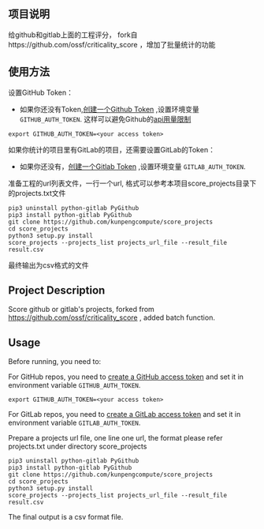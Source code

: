 ## 项目说明
给github和gitlab上面的工程评分， fork自https://github.com/ossf/criticality_score ，增加了批量统计的功能
## 使用方法
设置GitHub Token：
- 如果你还没有Token,[创建一个Github Token](https://docs.github.com/en/free-pro-team@latest/developers/apps/about-apps#personal-access-tokens)
,设置环境变量 `GITHUB_AUTH_TOKEN`.
这样可以避免Github的[api用量限制](https://developer.github.com/v3/#rate-limiting)

```shell
export GITHUB_AUTH_TOKEN=<your access token>
```
如果你统计的项目里有GitLab的项目，还需要设置GitLab的Token：
- 如果你还没有，[创建一个Gitlab Token](https://docs.gitlab.com/ee/user/profile/personal_access_tokens.html)
,设置环境变量 `GITLAB_AUTH_TOKEN`.

准备工程的url列表文件，一行一个url, 格式可以参考本项目score_projects目录下的projects.txt文件
```shell
pip3 uninstall python-gitlab PyGithub
pip3 install python-gitlab PyGithub
git clone https://github.com/kunpengcompute/score_projects
cd score_projects
python3 setup.py install
score_projects --projects_list projects_url_file --result_file result.csv
```
最终输出为csv格式的文件

## Project Description 
Score github or gitlab's projects, forked from https://github.com/ossf/criticality_score , added batch function.
## Usage
Before running, you need to:

For GitHub repos, you need to [create a GitHub access token](https://docs.github.com/en/free-pro-team@latest/developers/apps/about-apps#personal-access-tokens) and set it in environment variable `GITHUB_AUTH_TOKEN`. 
```shell
export GITHUB_AUTH_TOKEN=<your access token>
```
For GitLab repos, you need to [create a GitLab access token](https://docs.gitlab.com/ee/user/profile/personal_access_tokens.html) and set it in environment variable `GITLAB_AUTH_TOKEN`. 


Prepare a projects url file, one line one url, the format please refer projects.txt under directory score_projects
```shell
pip3 uninstall python-gitlab PyGithub
pip3 install python-gitlab PyGithub
git clone https://github.com/kunpengcompute/score_projects
cd score_projects
python3 setup.py install
score_projects --projects_list projects_url_file --result_file result.csv
```
The final output is a csv format file.
